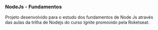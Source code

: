 ### NodeJs - Fundamentos

Projeto desenvolvido para o estudo dos fundamentos de Node Js através das aulas da trilha de Nodejs do curso Ignite promovido pela Roketseat.
